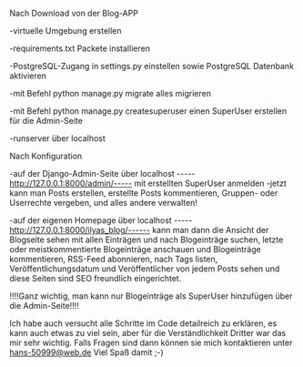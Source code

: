 Nach Download von der Blog-APP

-virtuelle Umgebung erstellen

-requirements.txt Packete installieren

-PostgreSQL-Zugang in settings.py einstellen sowie PostgreSQL Datenbank aktivieren

-mit Befehl python manage.py migrate alles migrieren

-mit Befehl python manage.py createsuperuser einen SuperUser erstellen für die Admin-Seite

-runserver über localhost


Nach Konfiguration

-auf der Django-Admin-Seite über localhost -----http://127.0.0.1:8000/admin/----- mit erstellten SuperUser anmelden
					-jetzt kann man Posts erstellen, erstellte Posts kommentieren, Gruppen- oder Userrechte					vergeben, und alles andere verwalten!
     
-auf der eigenen Homepage über localhost -----http://127.0.0.1:8000/ilyas_blog/------ kann man dann die Ansicht der Blogseite sehen mit allen Einträgen und nach Blogeinträge suchen, letzte oder meistkommentierte Blogeinträge anschauen und Blogeinträge kommentieren, RSS-Feed abonnieren, nach Tags listen, Veröffentlichungsdatum und Veröffentlicher von jedem Posts sehen und diese Seiten sind SEO freundlich eingerichtet.

!!!!Ganz wichtig, man kann nur Blogeinträge als SuperUser hinzufügen über die Admin-Seite!!!!

Ich habe auch versucht alle Schritte im Code detailreich zu erklären, es kann auch etwas zu viel sein, aber für die Verständlichkeit Dritter war das mir sehr wichtig. Falls Fragen sind dann können sie mich kontaktieren unter hans-50999@web.de
Viel Spaß damit
;-)

